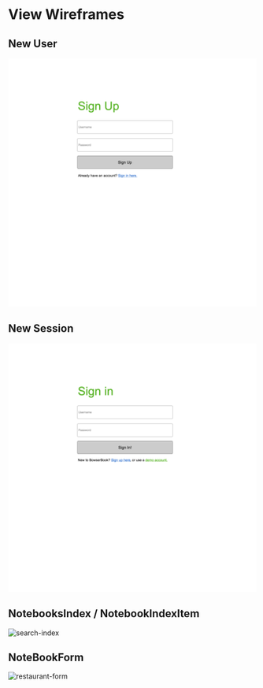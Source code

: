 # View Wireframes

## New User
![new-user]

## New Session
![new-session]

## NotebooksIndex / NotebookIndexItem
![search-index]

## NoteBookForm
![restaurant-form]

[new-user]: ./wireframes/new_user.png
[user-profile]: ./wireframes/user-profile.png
[new-session]: ./wireframes/new_session.png
[search-index]: ./wireframes/search-index.png
[restaurant-form]: ./wireframes/restaurant-form.png

